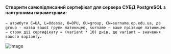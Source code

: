 #### Створити самопідписаний сертифікат для сервера СУБД PostgreSQL з наступними параметрами:
    − атрибути C=UA, L=Odessa, O=OPU, OU=group, CN=surname.op.edu.ua, де group - назва вашої групи латиницею, surname – ваше прізвище латиницею
    − строк дії сертифікату = (variant * 10) днів, де variant – значення вашого варіанту.
![image](https://user-images.githubusercontent.com/79399103/208463334-fc612b1d-7d55-41ae-afc9-f7706101f51b.png)
